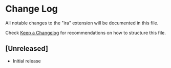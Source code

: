# Change Log

All notable changes to the "ira" extension will be documented in this file.

Check [Keep a Changelog](http://keepachangelog.com/) for recommendations on how to structure this file.

## [Unreleased]

- Initial release
